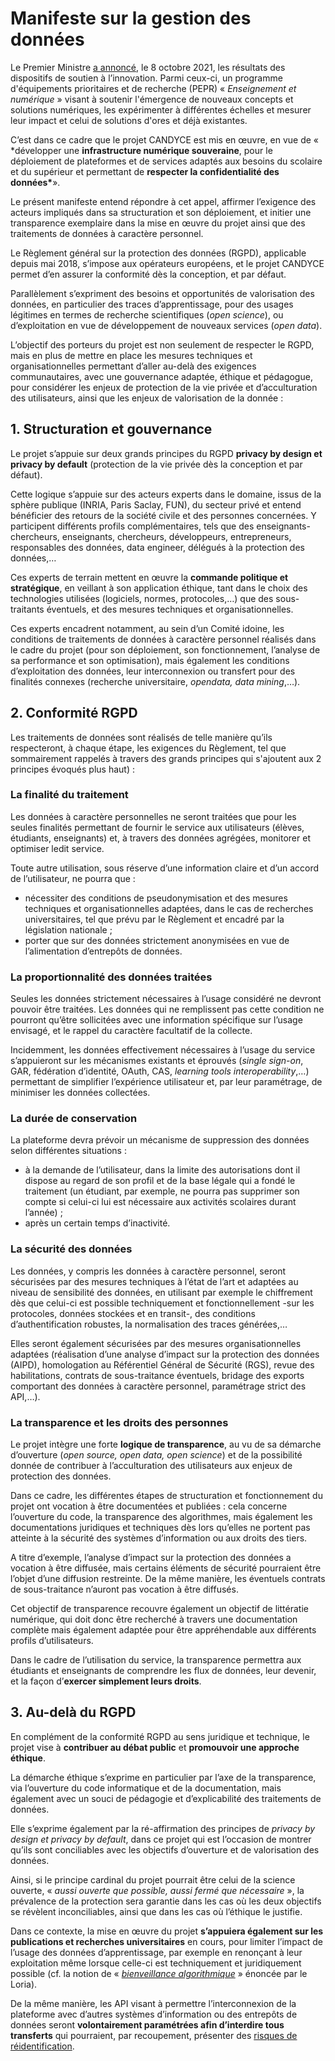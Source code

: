 # Manifeste sur la gestion des données

Le Premier Ministre
[a annoncé](https://www.enseignementsup-recherche.gouv.fr/fr/numerique-educatif-le-premier-ministre-dresse-le-bilan-des-enseignements-de-la-crise-et-presente-des-50939),
le 8 octobre 2021, les résultats des dispositifs de soutien à l’innovation.
Parmi ceux-ci, un programme d'équipements prioritaires et de recherche (PEPR) «
_Enseignement et numérique_ » visant à soutenir l'émergence de nouveaux concepts
et solutions numériques, les expérimenter à différentes échelles et mesurer leur
impact et celui de solutions d'ores et déjà existantes.

C’est dans ce cadre que le projet CANDYCE est mis en œuvre, en vue de «
\*développer une **infrastructure numérique souveraine**, pour le déploiement de
plateformes et de services adaptés aux besoins du scolaire et du supérieur et
permettant de **respecter la confidentialité des données\***».

Le présent manifeste entend répondre à cet appel, affirmer l’exigence des
acteurs impliqués dans sa structuration et son déploiement, et initier une
transparence exemplaire dans la mise en œuvre du projet ainsi que des
traitements de données à caractère personnel.

Le Règlement général sur la protection des données (RGPD), applicable depuis mai
2018, s’impose aux opérateurs européens, et le projet CANDYCE permet d’en
assurer la conformité dès la conception, et par défaut.

Parallèlement s’expriment des besoins et opportunités de valorisation des
données, en particulier des traces d’apprentissage, pour des usages légitimes en
termes de recherche scientifiques (_open science_), ou d’exploitation en vue de
développement de nouveaux services (_open data_).

L’objectif des porteurs du projet est non seulement de respecter le RGPD, mais
en plus de mettre en place les mesures techniques et organisationnelles
permettant d’aller au-delà des exigences communautaires, avec une gouvernance
adaptée, éthique et pédagogue, pour considérer les enjeux de protection de la
vie privée et d’acculturation des utilisateurs, ainsi que les enjeux de
valorisation de la donnée :

## 1. Structuration et gouvernance

Le projet s’appuie sur deux grands principes du RGPD **privacy by design et
privacy by default** (protection de la vie privée dès la conception et par
défaut).

Cette logique s’appuie sur des acteurs experts dans le domaine, issus de la
sphère publique (INRIA, Paris Saclay, FUN), du secteur privé <!--(QuantStack,
Hestia)!--> et entend bénéficier des retours de la société civile et des personnes
concernées. Y participent différents profils complémentaires, tels que des
enseignants-chercheurs, enseignants, chercheurs, développeurs, entrepreneurs,
responsables des données, data engineer, délégués à la protection des données,…

Ces experts de terrain mettent en œuvre la **commande politique et
stratégique**, en veillant à son application éthique, tant dans le choix des
technologies utilisées (logiciels, normes, protocoles,…) que des sous-traitants
éventuels, et des mesures techniques et organisationnelles.

Ces experts encadrent notamment, au sein d’un Comité idoine, les conditions de
traitements de données à caractère personnel réalisés dans le cadre du projet
(pour son déploiement, son fonctionnement, l’analyse de sa performance et son
optimisation), mais également les conditions d’exploitation des données, leur
interconnexion ou transfert pour des finalités connexes (recherche
universitaire, _opendata, data mining_,…).

## 2. Conformité RGPD

Les traitements de données sont réalisés de telle manière qu’ils respecteront, à
chaque étape, les exigences du Règlement, tel que sommairement rappelés à
travers des grands principes qui s'ajoutent aux 2 principes évoqués plus haut) :

### La finalité du traitement

Les données à caractère personnelles ne seront traitées que pour les seules
finalités permettant de fournir le service aux utilisateurs (élèves, étudiants,
enseignants) et, à travers des données agrégées, monitorer et optimiser ledit
service.

Toute autre utilisation, sous réserve d’une information claire et d’un accord de
l’utilisateur, ne pourra que :

- nécessiter des conditions de pseudonymisation et des mesures techniques et
  organisationnelles adaptées, dans le cas de recherches universitaires, tel que
  prévu par le Règlement et encadré par la législation nationale ;
- porter que sur des données strictement anonymisées en vue de l’alimentation
  d’entrepôts de données.

### La proportionnalité des données traitées

Seules les données strictement nécessaires à l’usage considéré ne devront
pouvoir être traitées. Les données qui ne remplissent pas cette condition ne
pourront qu’être sollicitées avec une information spécifique sur l’usage
envisagé, et le rappel du caractère facultatif de la collecte.

Incidemment, les données effectivement nécessaires à l’usage du service
s’appuieront sur les mécanismes existants et éprouvés (_single sign-on_, GAR,
fédération d’identité, OAuth, CAS, _learning tools interoperability_,…)
permettant de simplifier l’expérience utilisateur et, par leur paramétrage, de
minimiser les données collectées.

### La durée de conservation

La plateforme devra prévoir un mécanisme de suppression des données selon
différentes situations :

- à la demande de l’utilisateur, dans la limite des autorisations dont il
  dispose au regard de son profil et de la base légale qui a fondé le traitement
  (un étudiant, par exemple, ne pourra pas supprimer son compte si celui-ci lui
  est nécessaire aux activités scolaires durant l’année) ;
- après un certain temps d’inactivité.

### La sécurité des données

Les données, y compris les données à caractère personnel, seront sécurisées par
des mesures techniques à l’état de l’art et adaptées au niveau de sensibilité
des données, en utilisant par exemple le chiffrement dès que celui-ci est
possible techniquement et fonctionnellement -sur les protocoles, données
stockées et en transit-, des conditions d’authentification robustes, la
normalisation des traces générées,…

Elles seront également sécurisées par des mesures organisationnelles adaptées
(réalisation d’une analyse d’impact sur la protection des données (AIPD),
homologation au Référentiel Général de Sécurité (RGS), revue des habilitations,
contrats de sous-traitance éventuels, bridage des exports comportant des données
à caractère personnel, paramétrage strict des API,…).

### La transparence et les droits des personnes

Le projet intègre une forte **logique de transparence**, au vu de sa démarche
d’ouverture (_open source, open data, open science_) et de la possibilité donnée
de contribuer à l’acculturation des utilisateurs aux enjeux de protection des
données.

Dans ce cadre, les différentes étapes de structuration et fonctionnement du
projet ont vocation à être documentées et publiées : cela concerne l’ouverture
du code, la transparence des algorithmes, mais également les documentations
juridiques et techniques dès lors qu’elles ne portent pas atteinte à la sécurité
des systèmes d’information ou aux droits des tiers.

A titre d’exemple, l’analyse d’impact sur la protection des données a vocation à
être diffusée, mais certains éléments de sécurité pourraient être l’objet d’une
diffusion restreinte. De la même manière, les éventuels contrats de
sous-traitance n’auront pas vocation à être diffusés.

Cet objectif de transparence recouvre également un objectif de littératie
numérique, qui doit donc être recherché à travers une documentation complète
mais également adaptée pour être appréhendable aux différents profils
d’utilisateurs.

Dans le cadre de l’utilisation du service, la transparence permettra aux
étudiants et enseignants de comprendre les flux de données, leur devenir, et la
façon d’**exercer simplement leurs droits**.

## 3. Au-delà du RGPD

En complément de la conformité RGPD au sens juridique et technique, le projet
vise à **contribuer au débat public** et **promouvoir une approche éthique**.

La démarche éthique s’exprime en particulier par l’axe de la transparence, via
l’ouverture du code informatique et de la documentation, mais également avec un
souci de pédagogie et d’explicabilité des traitements de données.

Elle s’exprime également par la ré-affirmation des principes de _privacy by
design et privacy by default_, dans ce projet qui est l’occasion de montrer
qu’ils sont conciliables avec les objectifs d’ouverture et de valorisation des
données.

Ainsi, si le principe cardinal du projet pourrait être celui de la science
ouverte, « _aussi ouverte que possible, aussi fermé que nécessaire_ », la
prévalence de la protection sera garantie dans les cas où les deux objectifs se
révèlent inconciliables, ainsi que dans les cas où l’éthique le justifie.

Dans ce contexte, la mise en œuvre du projet **s’appuiera également sur les
publications et recherches universitaires** en cours, pour limiter l’impact de
l’usage des données d’apprentissage, par exemple en renonçant à leur
exploitation même lorsque celle-ci est techniquement et juridiquement possible
(cf. la notion de «
_[bienveillance algorithmique](https://journals.openedition.org/dms/4086)_ »
énoncée par le Loria).

De la même manière, les API visant à permettre l’interconnexion de la plateforme
avec d’autres systèmes d’information ou des entrepôts de données seront
**volontairement paramétrées afin d’interdire tous transferts** qui pourraient,
par recoupement, présenter des
[risques de réidentification](https://www.nature.com/articles/s41467-019-10933-3).
